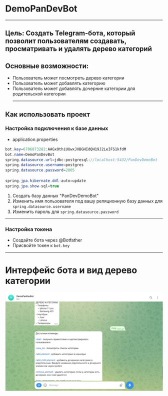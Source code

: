 # DemoPanDevBot
___

## **Цель:** Создать Telegram-бота, который позволит пользователям создавать, просматривать и удалять дерево категорий

## Основные возможности:
+ Пользователь может посмотреть дерево категории
+ Пользователь может добавлять категорию 
+ Пользователь может добавлять дочерние категории для родительской категории
  ____

## Как использовать проект
### Настройка подключения к базе данных

- application.properties
```java
bot.key=6706873282:AAGxOthiUUwxJXBGHIdQH19J2LeIFS1kfdM
bot.name=DemoPanDevBot
spring.datasource.url=jdbc:postgresql://localhost:5432/PanDevDemoBot
spring.datasource.username=postgres
spring.datasource.password=2805

spring.jpa.hibernate.ddl-auto=update
spring.jpa.show-sql=true
```
1. Создать базу данных "PanDevDemoBot"
2. Изменить имя пользователя под вашу реляционную базу данных для `spring.datasource.username`
3. Изменить пароль для `spring.datasource.password`
___
### Настройка токена 
+ Создайте бота через @Botfather 
+ Присвойте токен к `bot.key`

___
# Интерфейс бота и вид дерево категории 
![img](https://github.com/MerkhatM/DemoTelegramBot/blob/master/src/main/resources/img/%D0%A1%D0%BD%D0%B8%D0%BC%D0%BE%D0%BA%20%D1%8D%D0%BA%D1%80%D0%B0%D0%BD%D0%B0%20(23).png?raw=true)
